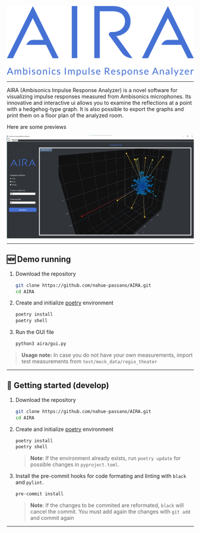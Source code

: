 <img src="docs/images/aira-banner.png" alt="AIRA banner" style="display: block; margin: 0 auto; width:600px"/>


---
AIRA (Ambisonics Impulse Response Analyzer) is a novel software for visualizing impulse responses measured from Ambisonics microphones. Its innovative and interactive ui allows you to examine the reflections at a point with a hedgehog-type graph. It is also possible to export the graphs and print them on a floor plan of the analyzed room.

Here are some previews


<img src="docs/images/aira-gui.png" alt="AIRA gui" style="display: block; margin: 0 auto; width:800px"/>

---
## 🆕 **Demo running**
1. Download the repository
    ```bash
    git clone https://github.com/nahue-passano/AIRA.git
    cd AIRA
    ```

2. Create and initialize [poetry](https://python-poetry.org/) environment
    ```bash
    poetry install
    poetry shell
    ```

3. Run the GUI file
    ```bash
    python3 aira/gui.py
    ```

> **Usage note:** In case you do not have your own measurements, import test measurements from `test/mock_data/regio_theater`

---

## 🌱 **Getting started (develop)**

1. Download the repository
    ```bash
    git clone https://github.com/nahue-passano/AIRA.git
    cd AIRA
    ```

2. Create and initialize [poetry](https://python-poetry.org/) environment
    ```bash
    poetry install
    poetry shell
    ```

    > **Note**: If the environment already exists, run `poetry update` for possible changes in `pyproject.toml`.

3. Install the pre-commit hooks for code formating and linting with `black` and `pylint`.
    ```bash
    pre-commit install
    ```

    > **Note**: If the changes to be commited are reformated, `black` will cancel the commit. You must add again the changes with `git add` and commit again

---